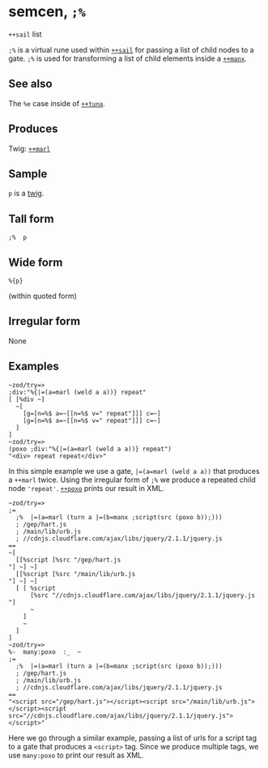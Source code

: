 semcen, `;%`
=====================

`++sail` list

`;%` is a virtual rune used within [`++sail`]() for passing a list of
child nodes to a gate. `;%` is used for transforming a list of child
elements inside a [`++manx`]().

See also
--------

The `%e` case inside of [`++tuna`]().

Produces
--------

Twig: [`++marl`]()

Sample
------

`p` is a [twig]().

Tall form
---------

    ;%  p

Wide form
---------

    %{p}

(within quoted form)

Irregular form
--------------

None

Examples
--------

    ~zod/try=> 
    ;div:"%{|=(a=marl (weld a a))} repeat"
    [ [%div ~]
      ~[
        [g=[n=%$ a=~[[n=%$ v=" repeat"]]] c=~]
        [g=[n=%$ a=~[[n=%$ v=" repeat"]]] c=~]
      ]
    ]
    ~zod/try=> 
    (poxo ;div:"%{|=(a=marl (weld a a))} repeat")
    "<div> repeat repeat</div>"

In this simple example we use a gate, `|=(a=marl (weld a a))` that
produces a `++marl` twice. Using the irregular form of `;%` we produce a
repeated child node `'repeat'`. [`++poxo`]() prints our result in XML.

    ~zod/try=> 
    ;=
      ;%  |=(a=marl (turn a |=(b=manx ;script(src (poxo b));)))
      ; /gep/hart.js
      ; /main/lib/urb.js
      ; //cdnjs.cloudflare.com/ajax/libs/jquery/2.1.1/jquery.js
    ==
    ~[
      [[%script [%src "/gep/hart.js
    "] ~] ~]
      [[%script [%src "/main/lib/urb.js
    "] ~] ~]
      [ [ %script
          [%src "//cdnjs.cloudflare.com/ajax/libs/jquery/2.1.1/jquery.js
    "]
          ~
        ]
        ~
      ]
    ]
    ~zod/try=> 
    %-  many:poxo  :_  ~
    ;=
      ;%  |=(a=marl (turn a |=(b=manx ;script(src (poxo b));)))
      ; /gep/hart.js
      ; /main/lib/urb.js
      ; //cdnjs.cloudflare.com/ajax/libs/jquery/2.1.1/jquery.js
    ==
    "<script src="/gep/hart.js"></script><script src="/main/lib/urb.js"></script><script src="//cdnjs.cloudflare.com/ajax/libs/jquery/2.1.1/jquery.js"></script>" 

Here we go through a similar example, passing a list of urls for a
script tag to a gate that produces a `<script>` tag. Since we produce
multiple tags, we use `many:poxo` to print our result as XML.
